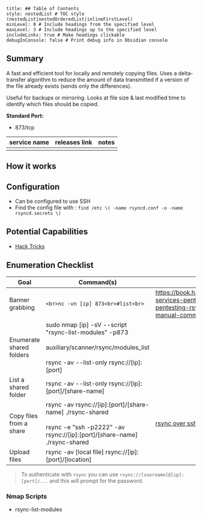```table-of-contents
title: ## Table of Contents
style: nestedList # TOC style (nestedList|nestedOrderedList|inlineFirstLevel)
minLevel: 0 # Include headings from the specified level
maxLevel: 3 # Include headings up to the specified level
includeLinks: true # Make headings clickable
debugInConsole: false # Print debug info in Obsidian console
```

## Summary
A fast and efficient tool for locally and remotely copying files. Uses a delta-transfer algorithm to reduce the amount of data transmitted if a version of the file already exists (sends only the differences).

Useful for backups or mirroring. Looks at file size & last modified time to identify which files should be copied.

**Standard Port:** 
- 873/tcp

| service name | releases link | notes |
| ------------ | ------------- | ----- |
|              |               |       |
## How it works


## Configuration
- Can be configured to use SSH
- Find the config file with : `find /etc \( -name rsyncd.conf -o -name rsyncd.secrets \)`

## Potential Capabilities
- [Hack Tricks](https://book.hacktricks.xyz/network-services-pentesting/873-pentesting-rsync)

## Enumeration Checklist

| Goal                     | Command(s)                                                                                                                                          | Refs                                                                                                         |
| ------------------------ | --------------------------------------------------------------------------------------------------------------------------------------------------- | ------------------------------------------------------------------------------------------------------------ |
| Banner grabbing          | ```<br>nc -vn [ip] 873<br>#list<br>```<br>                                                                                                          | https://book.hacktricks.xyz/network-services-pentesting/873-pentesting-rsync#banner-and-manual-communication |
| Enumerate shared folders | sudo nmap [ip] -sV --script "rsync-list-modules" -p873<br><br>auxiliary/scanner/rsync/modules_list<br><br>rsync -av --list-only rsync://[ip]:[port] |                                                                                                              |
| List a shared folder     | rsync -av --list-only rsync://[ip]:[port]/[share-name]                                                                                              |                                                                                                              |
| Copy files from a share  | rsync -av rsync://[ip]:[port]/[share-name] ./rsync-shared<br><br>rsync -e "ssh -p2222" -av rsync://[ip]:[port]/[share-name] ./rsync-shared          | [rsync over ssh guide](https://phoenixnap.com/kb/how-to-rsync-over-ssh)                                      |
| Upload files             | rsync -av [local file] rsync://[ip]:[port]/[location]                                                                                               |                                                                                                              |
> To authenticate with `rsync` you can use `rsync://[username]@[ip]:[port]/...` and this will prompt for the password.
### Nmap Scripts
- rsync-list-modules